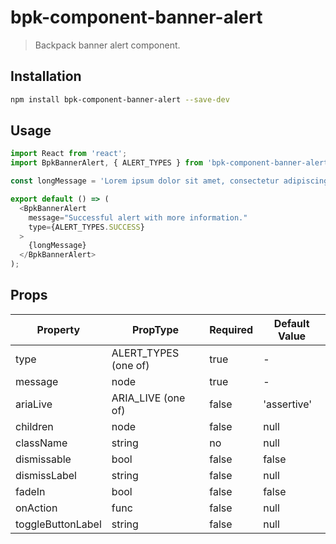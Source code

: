 # bpk-component-banner-alert

> Backpack banner alert component.

## Installation

```sh
npm install bpk-component-banner-alert --save-dev
```

## Usage

```js
import React from 'react';
import BpkBannerAlert, { ALERT_TYPES } from 'bpk-component-banner-alert';

const longMessage = 'Lorem ipsum dolor sit amet, consectetur adipiscing elit. Quisque sagittis sagittis purus, id blandit ipsum. Pellentesque nec diam nec erat condimentum dapibus. Nunc diam augue, egestas id egestas ut, facilisis nec mi. Donec et congue odio, nec laoreet est. Integer rhoncus varius arcu, a fringilla libero laoreet at. Mauris porta varius ullamcorper. Sed laoreet libero mauris, non pretium lectus accumsan et. Suspendisse vehicula ullamcorper sapien, et dapibus mi aliquet non. Pellentesque auctor sagittis lectus vitae rhoncus. Fusce id enim porttitor, mattis ante in, vestibulum nulla.';

export default () => (
  <BpkBannerAlert
    message="Successful alert with more information."
    type={ALERT_TYPES.SUCCESS}
  >
    {longMessage}
  </BpkBannerAlert>
);
```

## Props

| Property          | PropType             | Required | Default Value |
| ----------------- | -------------------- | -------- | ------------- |
| type              | ALERT_TYPES (one of) | true     | -             |
| message           | node                 | true     | -             |
| ariaLive          | ARIA_LIVE (one of)   | false    | 'assertive'   |
| children          | node                 | false    | null          |
| className         | string               | no       | null          |
| dismissable       | bool                 | false    | false         |
| dismissLabel      | string               | false    | null          |
| fadeIn            | bool                 | false    | false         |
| onAction          | func                 | false    | null          |
| toggleButtonLabel | string               | false    | null          |
